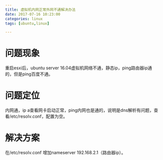 ```yaml
---
title: 虚拟机内网正常外网不通解决办法
date: 2017-07-16 10:23:00
categories: linux
tags: [ubuntu,linux]

---
```


# 问题现象
重启esxi后，ubuntu server 16.04虚拟机网络不通，静态ip，ping路由器ip通的，但是ping百度不通。

# 问题定位
内网通，ip a查看网卡启动正常，ping内网也是通的，说明是dns解析有问题，查看/etc/resolv.conf，配置为空。

# 解决方案
在/etc/resolv.conf 增加nameserver 192.168.2.1（路由器ip）。